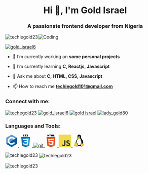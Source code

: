 <h1 align="center">Hi 👋, I'm Gold Israel</h1>
<h3 align="center">A passionate frontend developer from Nigeria</h3>
<img align="right" alt="Coding" width="400" src="https://encrypted-tbn0.gstatic.com/images?q=tbn:ANd9GcTjdPYbsS17cu8m0wnNESdUUivRdf-thCFpAkwPgTrsCA&s">


<p align="left"> <img src="https://komarev.com/ghpvc/?username=techiegold23&label=Profile%20views&color=0e75b6&style=flat" alt="techiegold23" /> </p>

<p align="left"> <a href="https://twitter.com/gold_israel6" target="blank"><img src="https://img.shields.io/twitter/follow/gold_israel6?logo=twitter&style=for-the-badge" alt="gold_israel6" /></a> </p>

- 🔭 I’m currently working on **some personal projects**

- 🌱 I’m currently learning **C, Reactjs, Javascript**

- 💬 Ask me about **C, HTML, CSS, Javascript**

- 📫 How to reach me **techiegold101@gmail.com**

<h3 align="left">Connect with me:</h3>
<p align="left">
<a href="https://dev.to/techegold23" target="blank"><img align="center" src="https://raw.githubusercontent.com/rahuldkjain/github-profile-readme-generator/master/src/images/icons/Social/devto.svg" alt="techegold23" height="30" width="40" /></a>
<a href="https://twitter.com/gold_israel6" target="blank"><img align="center" src="https://raw.githubusercontent.com/rahuldkjain/github-profile-readme-generator/master/src/images/icons/Social/twitter.svg" alt="gold_israel6" height="30" width="40" /></a>
<a href="https://linkedin.com/in/gold israel" target="blank"><img align="center" src="https://raw.githubusercontent.com/rahuldkjain/github-profile-readme-generator/master/src/images/icons/Social/linked-in-alt.svg" alt="gold israel" height="30" width="40" /></a>
<a href="https://instagram.com/lady_gold80" target="blank"><img align="center" src="https://raw.githubusercontent.com/rahuldkjain/github-profile-readme-generator/master/src/images/icons/Social/instagram.svg" alt="lady_gold80" height="30" width="40" /></a>
</p>

<h3 align="left">Languages and Tools:</h3>
<p align="left"> <a href="https://www.cprogramming.com/" target="_blank" rel="noreferrer"> <img src="https://raw.githubusercontent.com/devicons/devicon/master/icons/c/c-original.svg" alt="c" width="40" height="40"/> </a> <a href="https://www.w3schools.com/css/" target="_blank" rel="noreferrer"> <img src="https://raw.githubusercontent.com/devicons/devicon/master/icons/css3/css3-original-wordmark.svg" alt="css3" width="40" height="40"/> </a> <a href="https://git-scm.com/" target="_blank" rel="noreferrer"> <img src="https://www.vectorlogo.zone/logos/git-scm/git-scm-icon.svg" alt="git" width="40" height="40"/> </a> <a href="https://www.w3.org/html/" target="_blank" rel="noreferrer"> <img src="https://raw.githubusercontent.com/devicons/devicon/master/icons/html5/html5-original-wordmark.svg" alt="html5" width="40" height="40"/> </a> <a href="https://developer.mozilla.org/en-US/docs/Web/JavaScript" target="_blank" rel="noreferrer"> <img src="https://raw.githubusercontent.com/devicons/devicon/master/icons/javascript/javascript-original.svg" alt="javascript" width="40" height="40"/> </a> <a href="https://www.linux.org/" target="_blank" rel="noreferrer"> <img src="https://raw.githubusercontent.com/devicons/devicon/master/icons/linux/linux-original.svg" alt="linux" width="40" height="40"/> </a> </p>

<p><img align="left" src="https://github-readme-stats.vercel.app/api/top-langs?username=techiegold23&show_icons=true&locale=en&layout=compact" alt="techiegold23" /></p>

<p>&nbsp;<img align="center" src="https://github-readme-stats.vercel.app/api?username=techiegold23&show_icons=true&locale=en" alt="techiegold23" /></p>

<p><img align="center" src="https://github-readme-streak-stats.herokuapp.com/?user=techiegold23&" alt="techiegold23" /></p>


